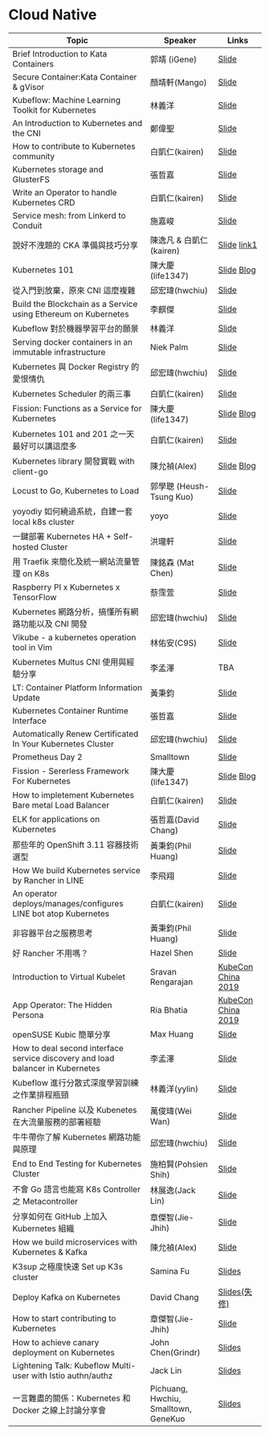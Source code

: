 # Cloud Native

| Topic       | Speaker        | Links |
|-------------|----------------|--------------|
| Brief Introduction to Kata Containers | 郭靖 (iGene) | [Slide](https://docs.google.com/presentation/d/1IX-6E2Okk_bEoAq_hkDnYP9VXgc50GX6yH5Ym2F9G94/edit)|
| Secure Container:Kata Container & gVisor | 顏靖軒(Mango) | [Slide](https://docs.google.com/presentation/d/1WG4GcsHXQ1u7irzmUX_LSyY0H5a6h9-g5joe0h-b2vk/edit#slide=id.p)|
| Kubeflow: Machine Learning Toolkit for Kubernetes | 林義洋 | [Slide](https://www.slideshare.net/ssuser7f81a1/kubeflow-machine-learning-toolkit-for-kubernetes-sdn-x-cloud-native-meetup-4) |
| An Introduction to Kubernetes and the CNI | 鄭偉聖 | [Slide](https://www.slideshare.net/WeiShengZheng/introduction-kubernetes-20171224)|
| How to contribute to Kubernetes community | 白凱仁(kairen) | [Slide](https://speakerdeck.com/kairen/how-to-contribute-to-kubernetes-community)|
| Kubernetes storage and GlusterFS | 張哲嘉 | [Slide](https://www.slideshare.net/CheChiaChang/k8s-storageglusterfs20180210)|
| Write an Operator to handle Kubernetes CRD | 白凱仁(kairen) | [Slide](https://speakerdeck.com/kairen/write-an-operator-to-handle-crd)|
| Service mesh: from Linkerd to Conduit | 施嘉峻 | [Slide](https://www.slideshare.net/ChiaChunShih/service-mesh-from-linkerd-to-conduit-cloud-native-taiwan-meetup)|
| 說好不洩題的 CKA 準備與技巧分享 | 陳逸凡 & 白凱仁(kairen) | [Slide](https://www.slideshare.net/AlfieChen6/how-to-prepare-for-cka-exam) [link1](https://docs.google.com/presentation/d/1JcKCqEuLI5RBUs2KB4Tuf_7FBOl86JmVdOd41MMChCk/edit#slide=id.p4)|
| Kubernetes 101 | 陳大慶(life1347) | [Slide](https://github.com/life1347/k8s-tutorial) [Blog](https://tachingchen.com/tw/) |
| 從入門到放棄，原來 CNI 這麼複雜 | 邱宏瑋(hwchiu) | [Slide](https://www.slideshare.net/hongweiqiu/introduction-to-cni-container-network-interface)|
| Build the Blockchain as a Service  using Ethereum on Kubernetes | 李麒傑 | [Slide](https://www.slideshare.net/CiJieLi/build-the-blockchain-as-a-service-using-ethereum-on-kubernetes)|
| Kubeflow 對於機器學習平台的願景 | 林義洋 | [Slide](https://speakerdeck.com/yylin1/kubeflow-dui-yu-ji-qi-xue-xi-ping-tai-de-yuan-jing) |
| Serving docker containers in an immutable infrastructure | Niek Palm | [Slide](https://040code.github.io/2018/05/26/immutable-infrastructure-taipei/)|
| Kubernetes 與 Docker Registry 的愛恨情仇 | 邱宏瑋(hwchiu) | [Slide](https://www.slideshare.net/hongweiqiu/integration-kubernetes-with-docker-private-registry)|
| Kubernetes Scheduler 的兩三事 | 白凱仁(kairen) | [Slide](https://speakerdeck.com/kairen/kubernetes-scheduler-liang-san-shi)|
| Fission: Functions as a Service for Kubernetes | 陳大慶(life1347) | [Slide](https://tachingchen.com/tw/blog/fission-serverless-framework-for-kubernetes-gcpug-41/?fbclid=IwAR3mIkJKein_0OgswnguM8oS0W_PrZY32y-7aMiL3eZ7LCHqNiv1UyVNSf4) [Blog](https://tachingchen.com/tw/)|
| Kubernetes 101 and 201 之一天最好可以講這麼多 | 白凱仁(kairen) | [Slide](https://speakerdeck.com/kairen/cntug-kubernetes-workshop)|
| Kubernetes library 開發實戰 with client-go | 陳允禎(Alex) | [Slide](https://speakerdeck.com/chenyunchen/kubernetes-library-with-client-go) [Blog](https://yunchen.tw/)|
| Locust to Go, Kubernetes to Load | 郭學聰 (Heush-Tsung Kuo) | [Slide](https://hackmd.io/@fieliapm/r13TRUdrX?type=slide)|
| yoyodiy 如何繞過系統，自建一套 local k8s cluster | yoyo | [Slide](https://drive.google.com/file/d/1NCzFpSbKiZLoKh2k-ymQ5-wIWe0bS-3O/view?usp=drive_open)|
| 一鍵部署 Kubernetes HA + Self-hosted Cluster | 洪瓏軒 | [Slide](https://docs.google.com/presentation/d/1DN4-7x9X3WR6LKEREVZ_Py5ZNKf3Sz882J73_YsG6LM/edit)|
| 用 Traefik 來簡化及統一網站流量管理 on K8s | 陳銘森 (Mat Chen) | [Slide](https://topmat.github.io/coscup2018traefik/index.html#/)|
| Raspberry PI x Kubernetes x TensorFlow | 蔡霈萱 | [Slide](https://www.slideshare.net/ssuser8fb0cd/raspberry-pi-x-kubernetes-x-tensorflow)|
| Kubernetes 網路分析，搞懂所有網路功能以及 CNI 開發 | 邱宏瑋(hwchiu) | [Slide](https://www.slideshare.net/hongweiqiu/overview-of-kubernetes-network-functions)|
| Vikube - a kubernetes operation tool in Vim | 林佑安(C9S) | [Slide](https://speakerdeck.com/c9s/vikube-operate-kubernetes-in-vim)|
| Kubernetes Multus CNI 使用與經驗分享 | 李孟澤 | TBA |
| LT: Container Platform Information Update | 黃秉鈞 | [Slide](https://speakerdeck.com/pichuang/lt-container-platform-information-update)|
| Kubernetes Container Runtime Interface | 張哲嘉 | [Slide](https://www.slideshare.net/CheChiaChang/presentation-119161609)|
| Automatically Renew Certificated In Your Kubernetes Cluster | 邱宏瑋(hwchiu) | [Slide](https://www.slideshare.net/hongweiqiu/automatically-renew-certificated-in-your-kubernetes-cluster)|
| Prometheus Day 2 | Smalltown | [Slide](https://www.slideshare.net/smalltown20110306/cloud-native-tw-ug-prometheus-day-2)|
| Fission - Sererless Framework For Kubernetes | 陳大慶(life1347) | [Slide](https://tachingchen.com/tw/blog/fission-serverless-framework-for-kubernetes-gcpug-41/) [Blog](https://tachingchen.com/tw/)|
| How to impletement Kubernetes Bare metal Load Balancer | 白凱仁(kairen) | [Slide](https://speakerdeck.com/kairen/how-to-impletement-kubernetes-bare-metal-load-balancer)|
| ELK for applications on Kubernetes | 張哲嘉(David Chang) | [Slide](https://www.slideshare.net/CheChiaChang/elk-for-applications-on-k8s)|
| 那些年的 OpenShift 3.11 容器技術選型 | 黃秉鈞(Phil Huang) | [Slide](https://speakerdeck.com/pichuang/na-xie-nian-de-openshift-3-dot-11-rong-qi-ping-tai-ji-shu-xuan-xing-20190122)|
| How We build Kubernetes service by Rancher in LINE | 李飛翔 | [Slide](https://speakerdeck.com/line_developers/how-we-build-kubernetes-service-by-rancher-in-line)|
| An operator deploys/manages/configures LINE bot atop Kubernetes | 白凱仁(kairen) | [Slide](https://speakerdeck.com/kairen/configures-line-bot-atop-kubernetes)|
| 非容器平台之服務思考 | 黃秉鈞(Phil Huang) | [Slide](https://speakerdeck.com/pichuang/fei-rong-qi-ping-tai-zhi-fu-wu-si-kao-20190422)|
| 好 Rancher 不用嗎？ | Hazel Shen | [Slide](https://speakerdeck.com/line_developers/why-not-use-rancher)|
| Introduction to Virtual Kubelet | Sravan Rengarajan | [KubeCon China 2019](https://www.youtube.com/watch?v=XLGSfyCQ_rU) |
| App Operator: The Hidden Persona | Ria Bhatia | [KubeCon China 2019](https://www.youtube.com/watch?v=U9a6jOiNY5c) |
| openSUSE Kubic 簡單分享 | Max Huang | [Slide](https://docs.google.com/presentation/d/1B-juqf0bsZrhKMFGxsfJZJMkxmxtWMnyvWiWJa3i7j4/edit?usp=sharing) |
| How to deal second interface service discovery and load balancer in Kubernetes | 李孟澤 | [Slide](https://www.slideshare.net/MengZeLi4/how-to-deal-second-interface-service-discovery-and-load-balancer-in-kubernetes) |
| Kubeflow 進行分散式深度學習訓練之作業排程瓶頸 | 林義洋(yylin) | [Slide](https://speakerdeck.com/yylin1/kubeflow-jin-xing-fen-san-shi-shen-du-xue-xi-xun-lian-zhi-zuo-ye-pai-cheng-ping-jing)|
| Rancher Pipeline 以及 Kubenetes 在大流量服務的部署經驗 | 萬俊瑋(Wei Wan) | [Slide](https://docs.google.com/presentation/d/1Ic3dKbqZpo9qvp5RROcQAZNLJeqjPoxaUqB9Dm_ucEk/edit?usp=sharing) |
| 牛牛帶你了解 Kubernetes 網路功能與原理 | 邱宏瑋(hwchiu) | [Slide](https://www.slideshare.net/hongweiqiu/load-balancing-101) |
| End to End Testing for Kubernetes Cluster | 施柏賢(Pohsien Shih) | [Slide](https://speakerdeck.com/pohsien/cntug-meetup-number-20-end-to-end-testing-for-kubernetes-cluster) |
| 不會 Go 語言也能寫 K8s Controller 之 Metacontroller | 林展逸(Jack Lin) | [Slide](https://speakerdeck.com/chanyilin/k8s-metacontroller) |
| 分享如何在 GitHub 上加入 Kubernetes 組織 | 章傑智(Jie-Jhih) | [Slide](https://docs.google.com/presentation/d/1jayjXIuKI1XzIw1DXJMxuiV9824pSZSWjPw8naAAHVk/edit?usp=sharing) |
| How we build microservices with Kubernetes & Kafka | 陳允禎(Alex) | [Slide](https://speakerdeck.com/chenyunchen/how-we-build-microservices-with-kubernetes-and-kafka) |
| K3sup 之極度快速 Set up K3s cluster | Samina Fu | [Slides](https://speakerdeck.com/sufuf3/k3sup-zhi-ji-du-kuai-su-set-up-k3s-cluster) |
| Deploy Kafka on Kubernetes | David Chang | [Slides(失修)](https://chechia.net/categories/kafka/) |
| How to start contributing to Kubernetes | 章傑智(Jie-Jhih) | [Slide](https://docs.google.com/presentation/d/1AaicD3F80jWnBLgCp8yrCfOXe2hwLwvOIw3iPC_crHs/edit?fbclid=IwAR0q28zgpAYUokI5f5hQN51WgqnVvzET1EpDm8eMhkM69xFUU2Wjoik8GgE)|
| How to achieve canary deployment on Kubernetes | John Chen(Grindr) | [Slides]( https://www.slideshare.net/ssuserd7d9ae/how-to-achieve-canary-deployment-on-kubernetes) |
| Lightening Talk: Kubeflow Multi-user with Istio authn/authz | Jack Lin | [Slides](https://speakerdeck.com/chanyilin/authz) |
| 一言難盡的關係：Kubernetes 和 Docker 之線上討論分享會 | Pichuang, Hwchiu, Smalltown, GeneKuo | [Slides](https://www2.slideshare.net/hongweiqiu/the-relationship-between-docker-kubernetes-and-cri) |
